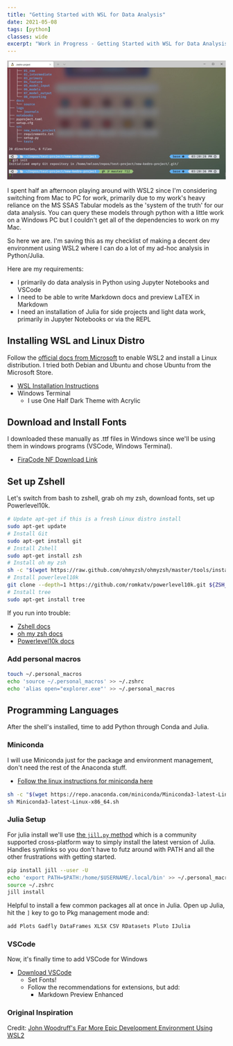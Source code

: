```yaml
---
title: "Getting Started with WSL for Data Analysis"
date: 2021-05-08
tags: [python]
classes: wide
excerpt: "Work in Progress - Getting Started with WSL for Data Analysis"
---
```

![img](../assets/images/wsl2_test.png)

I spent half an afternoon playing around with WSL2 since I'm considering switching from Mac to PC for work, primarily due to my work's heavy reliance on the MS SSAS Tabular models as the 'system of the truth' for our data analysis. You can query these models through python with a little work on a Windows PC but I couldn't get all of the dependencies to work on my Mac. 

So here we are. I'm saving this as my checklist of making a decent dev environment using WSL2 where I can do a lot of my ad-hoc analysis in Python/Julia. 

Here are my requirements:
* I primarily do data analysis in Python using Jupyter Notebooks and VSCode
* I need to be able to write Markdown docs and preview LaTEX in Markdown
* I need an installation of Julia for side projects and light data work, primarily in Jupyter Notebooks or via the REPL

## Installing WSL and Linux Distro
Follow the [official docs from Microsoft](https://docs.microsoft.com/en-us/windows/wsl/install-win10) to enable WSL2 and install a Linux distribution. I tried both Debian and Ubuntu and chose Ubuntu from the Microsoft Store. 

* [WSL Installation Instructions](https://docs.microsoft.com/en-us/windows/wsl/install-win10)
* Windows Terminal
    * I use One Half Dark Theme with Acrylic

## Download and Install Fonts
I downloaded these manually as .ttf files in Windows since we'll be using them in windows programs (VSCode, Windows Terminal).
* [FiraCode NF Download Link](https://github.com/ryanoasis/nerd-fonts/releases/download/v2.1.0/FiraCode.zip)

## Set up Zshell
Let's switch from bash to zshell, grab oh my zsh, download fonts, set up Powerlevel10k.

```bash
# Update apt-get if this is a fresh Linux distro install
sudo apt-get update
# Install Git 
sudo apt-get install git
# Install Zshell
sudo apt-get install zsh
# Install oh my zsh
sh -c "$(wget https://raw.github.com/ohmyzsh/ohmyzsh/master/tools/install.sh -O -)"
# Install powerlevel10k
git clone --depth=1 https://github.com/romkatv/powerlevel10k.git ${ZSH_CUSTOM:-$HOME/.oh-my-zsh/custom}/themes/powerlevel10k
# Install tree
sudo apt-get install tree
```
If you run into trouble:
* [Zshell docs](http://zsh.sourceforge.net/)
* [oh my zsh docs](https://ohmyz.sh/#install)
* [Powerlevel10k docs](https://github.com/romkatv/powerlevel10k)

### Add personal macros
```bash
touch ~/.personal_macros
echo 'source ~/.personal_macros' >> ~/.zshrc
echo 'alias open="explorer.exe"' >> ~/.personal_macros
```

## Programming Languages

After the shell's installed, time to add Python through Conda and Julia. 

### Miniconda
I will use Miniconda just for the package and environment management, don't need the rest of the Anaconda stuff.
* [Follow the linux instructions for miniconda here](https://docs.conda.io/en/latest/miniconda.html#linux-installers)

```bash
sh -c "$(wget https://repo.anaconda.com/miniconda/Miniconda3-latest-Linux-x86_64.sh 0O -)"
sh Miniconda3-latest-Linux-x86_64.sh
```

### Julia Setup
For julia install we'll use [the `jill.py` method](https://github.com/johnnychen94/jill.py) which is a community supported cross-platform way to simply install the latest version of Julia. Handles symlinks so you don't have to futz around with PATH and all the other frustrations with getting started.

```bash
pip install jill --user -U
echo 'export PATH=$PATH:/home/$USERNAME/.local/bin' >> ~/.personal_macros
source ~/.zshrc
jill install
```
Helpful to install a few common packages all at once in Julia. Open up Julia, hit the `]` key to go to Pkg management mode and:
```julia
add Plots Gadfly DataFrames XLSX CSV RDatasets Pluto IJulia
```

### VSCode
Now, it's finally time to add VSCode for Windows
* [Download VSCode](https://code.visualstudio.com/)
    * Set Fonts!
    * Follow the recommendations for extensions, but add:
        * Markdown Preview Enhanced

### Original Inspiration
Credit: [John Woodruff's Far More Epic Development Environment Using WSL2](https://dev.to/johnbwoodruff/far-more-epic-development-environment-using-wsl-2-439g)